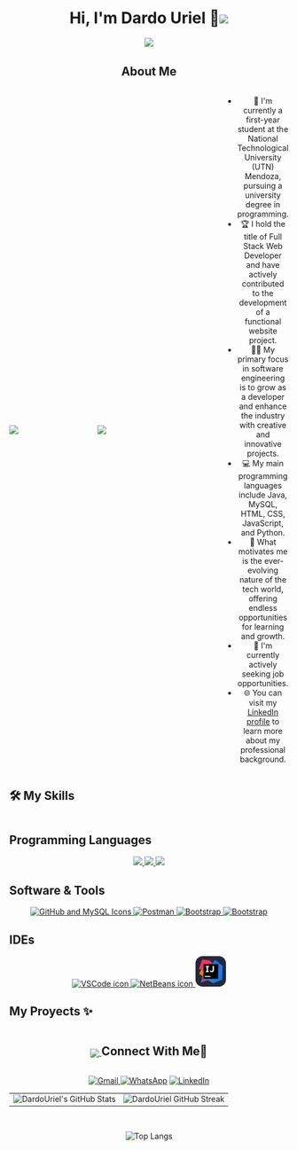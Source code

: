 <div align="center">
  <h1>Hi, I'm Dardo Uriel 👋<img src="https://media.giphy.com/media/hvRJCLFzcasrR4ia7z/giphy.gif" width="35"></h1>

  <p>
    <a href="https://github.com/DenverCoder1/readme-typing-svg">
      <img src="https://readme-typing-svg.herokuapp.com?font=Time+New+Roman&color=cyan&size=25&center=true&vCenter=true&width=600&height=100&lines=Back+end+web+developer">
    </a>
  </p>

  <h2>About Me</h2>

  <div style="display: flex; align-items: center;">
    <img src="https://raw.githubusercontent.com/royrustdev/royrustdev/main/assets/img/programming1.webp" width="250">
    <img src="https://www.aalpha.net/wp-content/uploads/2020/12/full-stack-development.gif" width="360">
    <div style="flex: 1;">
      <ul>
        <li>🏫 I'm currently a first-year student at the National Technological University (UTN) Mendoza, pursuing a university degree in programming.</li>
        <li>🏆 I hold the title of Full Stack Web Developer and have actively contributed to the development of a functional website project.</li>
        <li>👨‍💻 My primary focus in software engineering is to grow as a developer and enhance the industry with creative and innovative projects.</li>
        <li>💻 My main programming languages include Java, MySQL, HTML, CSS, JavaScript, and Python.</li>
        <li>🚀 What motivates me is the ever-evolving nature of the tech world, offering endless opportunities for learning and growth.</li>
        <li>👀 I'm currently actively seeking job opportunities.</li>
        <li>🌐 You can visit my <a href="https://www.linkedin.com/in/dardo-uriel-herrera-1a25b6281/">LinkedIn profile</a> to learn more about my professional background.</li>
      </ul>
    </div>
  </div>
</div>

## 🛠️ My Skills

<h2 style="display: inline-block">Programming Languages</h2>

<div align="center">
  <a href="https://skillicons.dev" target="_blank"> 
    <img width="55" src="https://skillicons.dev/icons?i=js,html,css,python,react,spring">
    <img width="55" src="https://user-images.githubusercontent.com/25181517/183891303-41f257f8-6b3d-487c-aa56-c497b880d0fb.png">
    <img width="55" src="https://user-images.githubusercontent.com/25181517/117201156-9a724800-adec-11eb-9a9d-3cd0f67da4bc.png">
    
  </a>
</div>
<h2 style="display: inline-block"> Software & Tools</h2>


<div align="center">
  <a href="https://skillicons.dev" target="_blank"> 
    <img src="https://skillicons.dev/icons?i=github,mysql" alt="GitHub and MySQL Icons">
  </a>
  <a href="https://mariadb.org" target="_blank">
    <img src="	https://user-images.githubusercontent.com/25181517/192109061-e138ca71-337c-4019-8d42-4792fdaa7128.png" alt="Postman" width="40" height="40">
     <img src="https://user-images.githubusercontent.com/25181517/183898054-b3d693d4-dafb-4808-a509-bab54cf5de34.png" alt="Bootstrap" width="40" height="40">
       <img src="https://github.com/marwin1991/profile-technology-icons/assets/136815194/3c698a4f-84e4-4849-a900-476b14311634" alt="Bootstrap" width="40" height="40">

  </a>
</div>

<h2 style="display: inline-block">IDEs</h2>


  <div align="center">
  <a href="https://skillicons.dev" target="_blank"> 
    <img src="https://skillicons.dev/icons?i=vscode" alt="VSCode icon">
    <img width="55" src="https://cdn3d.iconscout.com/3d/free/thumb/free-netbeans-5728461-4781225.png" alt="NetBeans icon">
    <img width="55" src="https://raw.githubusercontent.com/tandpfun/skill-icons/main/icons/Idea-Dark.svg" alt="MariaDB icon">
  </a>
</div>




<h2 style="display: inline-block">My Proyects ✨</h2>
<div align="center">
  <a href="https://github.com/PiensaMcfly/AppSalud">
    <img align="center" src="https://github-readme-stats.vercel.app/api/pin/?username=PiensaMcfly&repo=AppSalud&theme=tokyonight" />
  </a>

<h2 style="display: inline-block">Connect With Me🤝</h2>

<p align="center">
  <a href="https://mail.google.com/mail/?view=cm&fs=1&to=urielherrera412@gmail.com">
            <img src="https://img.shields.io/badge/gmail-%23EA4335.svg?style=plastic&logo=gmail&logoColor=white"
                alt="Gmail" />
        </a>
  <a href="https://wa.me/2615439974"><img src="https://img.shields.io/badge/whatsapp-%2325D366.svg?style=plastic&logo=whatsapp&logoColor=white" alt="WhatsApp"/></a>
  <a href="https://www.linkedin.com/in/dardo-uriel-herrera-1a25b6281/"><img src="https://img.shields.io/badge/linkedin-%230A66C2.svg?style=plastic&logo=linkedin&logoColor=white" alt="LinkedIn"/></a>
</p>
  <table>
  <tr>
    <td>
      <img src="https://github-readme-stats.vercel.app/api?username=DardoUriel&show_icons=true&theme=tokyonight" alt="DardoUriel's GitHub Stats" />
    </td>
    <td>
      <img src="https://github-readme-streak-stats.herokuapp.com/?user=DardoUriel&theme=tokyonight" alt="DardoUriel GitHub Streak" />
    </td>
  </tr>
</table>

<br>

![Top Langs](https://github-readme-stats.vercel.app/api/top-langs/?username=DardoUriel&theme=tokyonight&layout=compact&langs_count=4)

</div>



